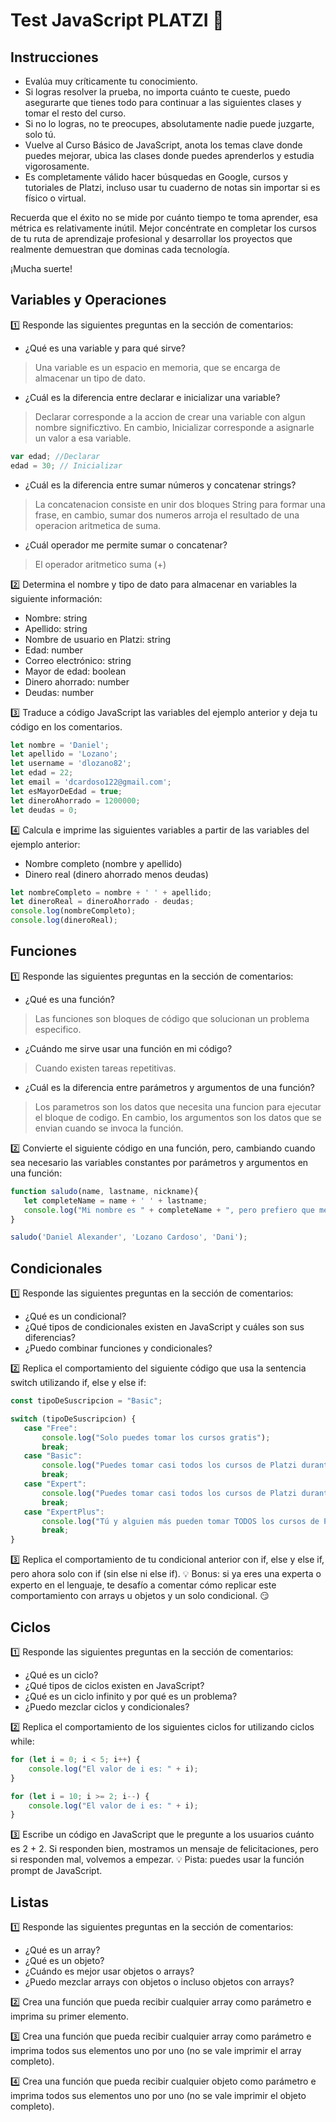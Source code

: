 # Test JavaScript PLATZI 🚀
## Instrucciones

* Evalúa muy críticamente tu conocimiento.
* Si logras resolver la prueba, no importa cuánto te cueste, puedo asegurarte que tienes todo para continuar a las siguientes clases y tomar el resto del curso.
* Si no lo logras, no te preocupes, absolutamente nadie puede juzgarte, solo tú.
* Vuelve al Curso Básico de JavaScript, anota los temas clave donde puedes mejorar,
ubica las clases donde puedes aprenderlos y estudia vigorosamente.
* Es completamente válido hacer búsquedas en Google, cursos y tutoriales de Platzi, incluso usar tu cuaderno de notas sin importar si es físico o virtual.

Recuerda que el éxito no se mide por cuánto tiempo te toma aprender, esa métrica es relativamente inútil. Mejor concéntrate en completar los cursos de tu ruta de aprendizaje profesional y desarrollar los proyectos que realmente demuestran que dominas cada tecnología.

¡Mucha suerte!

## Variables y Operaciones
1️⃣ Responde las siguientes preguntas en la sección de comentarios:

* ¿Qué es una variable y para qué sirve?
> Una variable es un espacio en memoria, que se encarga de almacenar un tipo de dato.
* ¿Cuál es la diferencia entre declarar e inicializar una variable?
> Declarar corresponde a la accion de crear una variable con algun nombre significztivo. En cambio, Inicializar corresponde a asignarle un valor a esa variable.
```js
var edad; //Declarar
edad = 30; // Inicializar 
```
* ¿Cuál es la diferencia entre sumar números y concatenar strings?
> La concatenacion consiste en unir dos bloques String para formar una frase, en cambio, sumar dos numeros arroja el resultado de una operacion aritmetica de suma.
* ¿Cuál operador me permite sumar o concatenar?
> El operador aritmetico suma (+)

2️⃣ Determina el nombre y tipo de dato para almacenar en variables la siguiente información:

* Nombre: string 
* Apellido: string 
* Nombre de usuario en Platzi: string
* Edad: number
* Correo electrónico: string
* Mayor de edad: boolean
* Dinero ahorrado: number
* Deudas: number

3️⃣ Traduce a código JavaScript las variables del ejemplo anterior y deja tu código en los comentarios.
```js
let nombre = 'Daniel';
let apellido = 'Lozano';
let username = 'dlozano82';
let edad = 22;
let email = 'dcardoso122@gmail.com';
let esMayorDeEdad = true;
let dineroAhorrado = 1200000;
let deudas = 0;
```
4️⃣ Calcula e imprime las siguientes variables a partir de las variables del ejemplo anterior:
* Nombre completo (nombre y apellido)
* Dinero real (dinero ahorrado menos deudas)
```js
let nombreCompleto = nombre + ' ' + apellido;
let dineroReal = dineroAhorrado - deudas;
console.log(nombreCompleto);
console.log(dineroReal);
```

## Funciones

1️⃣ Responde las siguientes preguntas en la sección de comentarios:
* ¿Qué es una función?
> Las funciones son bloques de código que solucionan un problema especifico. 
* ¿Cuándo me sirve usar una función en mi código?
> Cuando existen tareas repetitivas.
* ¿Cuál es la diferencia entre parámetros y argumentos de una función?
> Los parametros son los datos que necesita una funcion para ejecutar el bloque de codigo. En cambio, los argumentos son los datos que se envian cuando se invoca la función.

2️⃣ Convierte el siguiente código en una función, pero, cambiando cuando sea necesario las variables constantes por parámetros y argumentos en una función:

```js
function saludo(name, lastname, nickname){
   let completeName = name + ' ' + lastname;
   console.log("Mi nombre es " + completeName + ", pero prefiero que me digas " + nickname + ".");
}

saludo('Daniel Alexander', 'Lozano Cardoso', 'Dani');
```

## Condicionales
1️⃣ Responde las siguientes preguntas en la sección de comentarios:
* ¿Qué es un condicional?
* ¿Qué tipos de condicionales existen en JavaScript y cuáles son sus diferencias?
* ¿Puedo combinar funciones y condicionales?

2️⃣ Replica el comportamiento del siguiente código que usa la sentencia switch utilizando if, else y else if:
```js
const tipoDeSuscripcion = "Basic";

switch (tipoDeSuscripcion) {
   case "Free":
       console.log("Solo puedes tomar los cursos gratis");
       break;
   case "Basic":
       console.log("Puedes tomar casi todos los cursos de Platzi durante un mes");
       break;
   case "Expert":
       console.log("Puedes tomar casi todos los cursos de Platzi durante un año");
       break;
   case "ExpertPlus":
       console.log("Tú y alguien más pueden tomar TODOS los cursos de Platzi durante un año");
       break;
}
```
3️⃣ Replica el comportamiento de tu condicional anterior con if, else y else if, pero ahora solo con if (sin else ni else if).
💡 Bonus: si ya eres una experta o experto en el lenguaje, te desafío a comentar cómo replicar este comportamiento con arrays u objetos y un solo condicional. 😏

## Ciclos
1️⃣ Responde las siguientes preguntas en la sección de comentarios:
* ¿Qué es un ciclo?
* ¿Qué tipos de ciclos existen en JavaScript?
* ¿Qué es un ciclo infinito y por qué es un problema?
* ¿Puedo mezclar ciclos y condicionales?

2️⃣ Replica el comportamiento de los siguientes ciclos for utilizando ciclos while:
```js
for (let i = 0; i < 5; i++) {
    console.log("El valor de i es: " + i);
}

for (let i = 10; i >= 2; i--) {
    console.log("El valor de i es: " + i);
}
```

3️⃣ Escribe un código en JavaScript que le pregunte a los usuarios cuánto es 2 + 2. Si responden bien, mostramos un mensaje de felicitaciones, pero si responden mal, volvemos a empezar.
💡 Pista: puedes usar la función prompt de JavaScript.

## Listas 

1️⃣ Responde las siguientes preguntas en la sección de comentarios:
* ¿Qué es un array?
* ¿Qué es un objeto?
* ¿Cuándo es mejor usar objetos o arrays?
* ¿Puedo mezclar arrays con objetos o incluso objetos con arrays?

2️⃣ Crea una función que pueda recibir cualquier array como parámetro e imprima su primer elemento.

3️⃣ Crea una función que pueda recibir cualquier array como parámetro e imprima todos sus elementos uno por uno (no se vale imprimir el array completo).

4️⃣ Crea una función que pueda recibir cualquier objeto como parámetro e imprima todos sus elementos uno por uno (no se vale imprimir el objeto completo).
